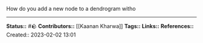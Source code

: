 How do you add a new node to a dendrogram witho

---
**Status::** #🪨
**Contributors::** [[Kaanan Kharwa]]
**Tags::**
**Links::**
**References::**
Created:: 2023-02-02 13:01
